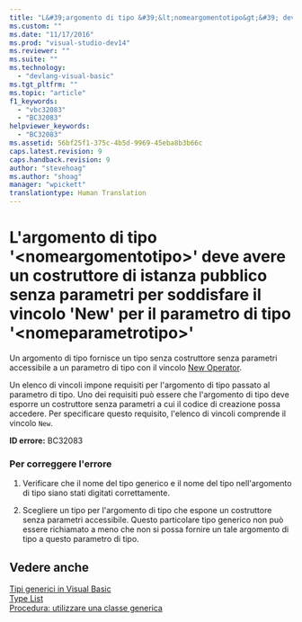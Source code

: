 ```yaml
---
title: "L&#39;argomento di tipo &#39;&lt;nomeargomentotipo&gt;&#39; deve avere un costruttore di istanza pubblico senza parametri per soddisfare il vincolo &#39;New&#39; per il parametro di tipo &#39;&lt;nomeparametrotipo&gt;&#39; | Microsoft Docs"
ms.custom: ""
ms.date: "11/17/2016"
ms.prod: "visual-studio-dev14"
ms.reviewer: ""
ms.suite: ""
ms.technology: 
  - "devlang-visual-basic"
ms.tgt_pltfrm: ""
ms.topic: "article"
f1_keywords: 
  - "vbc32083"
  - "BC32083"
helpviewer_keywords: 
  - "BC32083"
ms.assetid: 56bf25f1-375c-4b5d-9969-45eba8b3b66c
caps.latest.revision: 9
caps.handback.revision: 9
author: "stevehoag"
ms.author: "shoag"
manager: "wpickett"
translationtype: Human Translation
---
```

# L&#39;argomento di tipo &#39;&lt;nomeargomentotipo&gt;&#39; deve avere un costruttore di istanza pubblico senza parametri per soddisfare il vincolo &#39;New&#39; per il parametro di tipo &#39;&lt;nomeparametrotipo&gt;&#39;
Un argomento di tipo fornisce un tipo senza costruttore senza parametri accessibile a un parametro di tipo con il vincolo [New Operator](../../visual-basic/language-reference/operators/new-operator.md).  
  
 Un elenco di vincoli impone requisiti per l'argomento di tipo passato al parametro di tipo. Uno dei requisiti può essere che l'argomento di tipo deve esporre un costruttore senza parametri a cui il codice di creazione possa accedere. Per specificare questo requisito, l'elenco di vincoli comprende il vincolo `New`.  
  
 **ID errore:** BC32083  
  
### Per correggere l'errore  
  
1.  Verificare che il nome del tipo generico e il nome del tipo nell'argomento di tipo siano stati digitati correttamente.  
  
2.  Scegliere un tipo per l'argomento di tipo che espone un costruttore senza parametri accessibile. Questo particolare tipo generico non può essere richiamato a meno che non si possa fornire un tale argomento di tipo a questo parametro di tipo.  
  
## Vedere anche  
 [Tipi generici in Visual Basic](../../visual-basic/programming-guide/language-features/data-types/generic-types.md)   
 [Type List](../../visual-basic/language-reference/statements/type-list.md)   
 [Procedura: utilizzare una classe generica](../../visual-basic/programming-guide/language-features/data-types/how-to-use-a-generic-class.md)